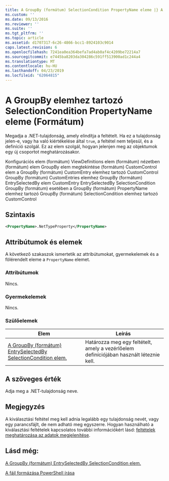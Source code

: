 ```yaml
---
title: A GroupBy (formátum) SelectionCondition PropertyName eleme |} A Microsoft Docs
ms.custom: ''
ms.date: 09/13/2016
ms.reviewer: ''
ms.suite: ''
ms.tgt_pltfrm: ''
ms.topic: article
ms.assetid: d1707317-6c26-4866-bcc1-8924103c9014
caps.latest.revision: 6
ms.openlocfilehash: 7241ea0ea364befa7ad4ab0af4c4209be72214a7
ms.sourcegitcommit: e7445ba8203da304286c591ff513900ad1c244a4
ms.translationtype: MT
ms.contentlocale: hu-HU
ms.lasthandoff: 04/23/2019
ms.locfileid: "62064815"
---
```

# <a name="propertyname-element-for-selectioncondition-for-groupby-format"></a>A GroupBy elemhez tartozó SelectionCondition PropertyName eleme (Formátum)

Megadja a .NET-tulajdonság, amely elindítja a feltételt. Ha ez a tulajdonság jelen-e, vagy ha való kiértékelése által `true`, a feltétel nem teljesül, és a definíció szolgál. Ez az elem szolgál, hogyan jelenjen meg az objektumok egy új csoportot meghatározásakor.

Konfigurációs elem (formátum) ViewDefinitions elem (formátum) nézetben (formátum) elem GroupBy elem megtekintése (formátum) CustomControl elem a GroupBy (formátum) CustomEntry elemhez tartozó CustomControl GroupBy (formátum) CustomEntries elemhez GroupBy (formátum) EntrySelectedBy elem CustomEntry EntrySelectedBy SelectionCondition GroupBy (formátum) esetében a GroupBy (formátum) PropertyName elemhez tartozó GroupBy (formátum) SelectionCondition elemhez tartozó CustomControl

## <a name="syntax"></a>Szintaxis

```xml
<PropertyName>.NetTypeProperty</PropertyName>
```

## <a name="attributes-and-elements"></a>Attribútumok és elemek

A következő szakaszok ismertetik az attribútumokat, gyermekelemek és a fölérendelt eleme a `PropertyName` elemet.

### <a name="attributes"></a>Attribútumok

Nincs.

### <a name="child-elements"></a>Gyermekelemek

Nincs.

### <a name="parent-elements"></a>Szülőelemek

|Elem|Leírás|
|-------------|-----------------|
|[A GroupBy (formátum) EntrySelectedBy SelectionCondition elem.](./selectioncondition-element-for-entryselectedby-for-groupby-format.md)|Határozza meg egy feltételt, amely a vezérlőelem definíciójában használt léteznie kell.|

## <a name="text-value"></a>A szöveges érték

Adja meg a .NET-tulajdonság neve.

## <a name="remarks"></a>Megjegyzés

A kiválasztási feltétel meg kell adnia legalább egy tulajdonság nevét, vagy egy parancsfájlt, de nem adható meg egyszerre. Hogyan használható a kiválasztási feltételek kapcsolatos további információkért lásd: [feltételek meghatározása az adatok megjelenítése](./defining-conditions-for-displaying-data.md).

## <a name="see-also"></a>Lásd még:

[A GroupBy (formátum) EntrySelectedBy SelectionCondition elem.](./selectioncondition-element-for-entryselectedby-for-groupby-format.md)

[A fájl formázása PowerShell írása](./writing-a-powershell-formatting-file.md)
